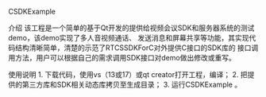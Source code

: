 CSDKExample 

介绍
    该工程是一个简单的基于Qt开发的提供给视频会议SDK和服务器系统的测试demo，该demo实现了多人音视频通话、
    发送消息和屏幕共享等功能，其实现代码结构清晰简单，清楚的示范了RTCSSDKForC对外提供C接口的SDK库的
    接口调用方法，用户可以根据自己的需求调用SDK接口对demo做出修改或重写。

使用说明
    1. 下载代码，使用vs（13或17）或qt creator打开工程，编译；
    2. 把提供的第三方库和SDK相关动态库拷贝至生成目录；
    3. 运行CSDKExample 。
